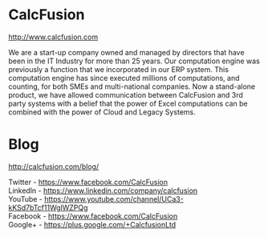 # CalcFusion
http://www.calcfusion.com

We are a start-up company owned and managed by directors that have been in the IT Industry for more than 25 years. Our computation engine was previously a function that we incorporated in our ERP system. This computation engine has since executed millions of computations, and counting, for both SMEs and multi-national companies. Now a stand-alone product, we have allowed communication between CalcFusion and 3rd party systems with a belief that the power of Excel computations can be combined with the power of Cloud and Legacy Systems.

# Blog
http://calcfusion.com/blog/

Twitter - https://www.facebook.com/CalcFusion<br>
Linkedln - https://www.linkedin.com/company/calcfusion<br>
YouTube - https://www.youtube.com/channel/UCa3-kKSd7bTcf11WglWZPQg<br>
Facebook - https://www.facebook.com/CalcFusion<br>
Google+ - https://plus.google.com/+CalcfusionLtd<br>
